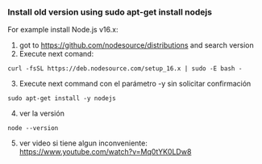 ### Install old version using sudo apt-get install nodejs
For example install Node.js v16.x:
1. got to https://github.com/nodesource/distributions and search version
2. Execute next comand:
```
curl -fsSL https://deb.nodesource.com/setup_16.x | sudo -E bash -
```
3. Execute next command con el parámetro -y sin solicitar confirmación
```
sudo apt-get install -y nodejs
```
4. ver la versión
```
node --version
```
5. ver video si tiene algun inconveniente:
https://www.youtube.com/watch?v=Mq0tYK0LDw8
